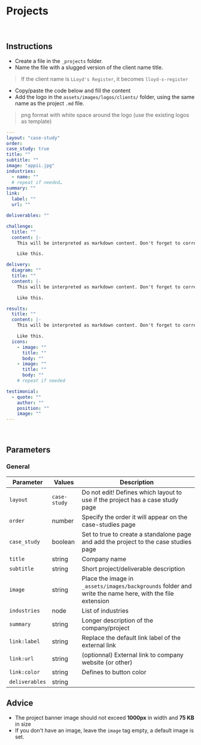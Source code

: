# Projects

<!------------------------------------------------------>
<p>&nbsp;</p>
<!------------------------------------------------------>

## Instructions

- Create a file in the `_projects` folder.
- Name the file with a slugged version of the client name title.

> If the client name is `LLoyd's Register`, it becomes `lloyd-s-register`

- Copy/paste the code below and fill the content
- Add the logo in the `assets/images/logos/clients/` folder, using the same name as the project `.md` file.

> png format with white space around the logo (use the existing logos as template)


```yml
---
layout: "case-study"
order:
case_study: true
title: ""
subtitle: ""
image: "appii.jpg"
industries:
  - name: ""
  # repeat if needed…
summary: ""
link: 
  label: ""
  url: ""

deliverables: ""

challenge: 
  title: ""
  content: |-
    This will be interpreted as markdown content. Don't forget to correctly indent everytime you go to a new line.

    Like this.

delivery:
  diagram: ""
  title: ""
  content: |-
    This will be interpreted as markdown content. Don't forget to correctly indent everytime you go to a new line.

    Like this.

results:
  title: ""
  content: |-
    This will be interpreted as markdown content. Don't forget to correctly indent everytime you go to a new line.

    Like this.
  icons:
    - image: ""
      title: ""
      body: ""
    - image: ""
      title: ""
      body: ""
    # repeat if needed

testimonial:
  - quote: ""
    author: ""
    position: ""
    image: ""
---
```

<!------------------------------------------------------>
<p>&nbsp;</p>
<!------------------------------------------------------>

## Parameters

### General

| Parameter | Values | Description |
| --- | --- | --- |
| `layout` | `case-study` | Do not edit! Defines which layout to use if the project has a case study page |
| `order` | number | Specify the order it will appear on the case-studies page |
| `case_study` | boolean | Set to true to create a standalone page and add the project to the case studies page |
| `title` | string | Company name |
| `subtitle` | string | Short project/deliverable description |
| `image` | string | Place the image in `_assets/images/backgrounds` folder and write the name here, with the file extension |
| `industries` | node | List of industries |
| `summary` | string | Longer description of the company/project |
| `link:label` | string | Replace the default link label of the external link |
| `link:url` | string | (optionnal) External link to company website (or other) |
| `link:color` | string | Defines to button color |
| `deliverables` | string | |

## Advice

- The project banner image should not exceed **1000px** in width and **75 KB** in size
- If you don't have an image, leave the `image` tag empty, a default image is set.
